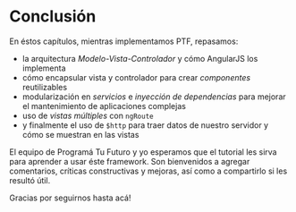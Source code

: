 # Conclusión

 En éstos capítulos, mientras implementamos PTF, repasamos:

- la arquitectura _Modelo-Vista-Controlador_ y cómo AngularJS los implementa
- cómo encapsular vista y controlador para crear _componentes_ reutilizables
- modularización en _servicios_ e _inyección de dependencias_ para mejorar el mantenimiento de aplicaciones complejas
- uso de _vistas múltiples_ con `ngRoute`
- y finalmente el uso de `$http` para traer datos de nuestro servidor y cómo se muestran en las vistas

 El equipo de Programá Tu Futuro y yo esperamos que el tutorial les sirva para aprender a usar éste framework.
 Son bienvenidos a agregar comentarios, críticas constructivas y mejoras, así como a compartirlo si les resultó útil.

 Gracias por seguirnos hasta acá!
